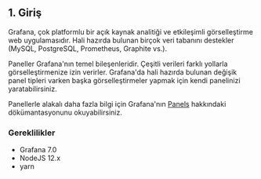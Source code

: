 ## 1. Giriş
Grafana, çok platformlu bir açık kaynak analitiği ve etkileşimli görselleştirme web uygulamasıdır. 
Hali hazırda bulunan birçok veri tabanını destekler (MySQL, PostgreSQL, Prometheus, Graphite vs.).

Paneller Grafana'nın temel bileşenleridir. Çeşitli verileri farklı yollarla görselleştirmenize izin verirler. 
Grafana'da hali hazırda bulunan değişik panel tipleri varken başka görselleştirmeler yapmak için kendi panelinizi yaratabilirsiniz.

Panellerle alakalı daha fazla bilgi için Grafana'nın [Panels](https://grafana.com/docs/grafana/latest/panels/) hakkındaki dökümantasyonunu okuyabilirsiniz.

### Gereklilikler
- Grafana 7.0
- NodeJS 12.x
- yarn